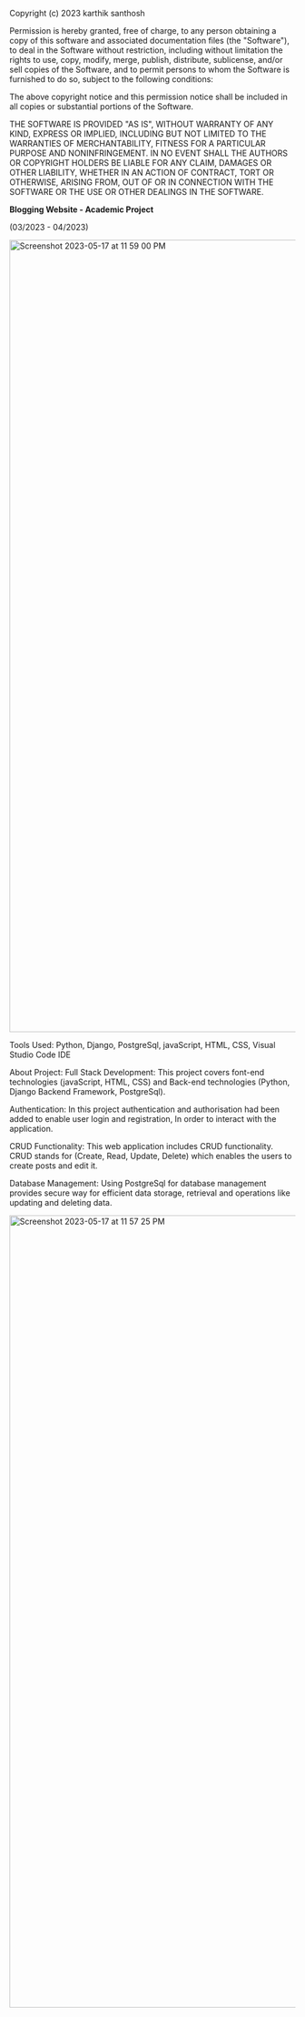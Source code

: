 Copyright (c) 2023 karthik santhosh

Permission is hereby granted, free of charge, to any person obtaining a copy
of this software and associated documentation files (the "Software"), to deal
in the Software without restriction, including without limitation the rights
to use, copy, modify, merge, publish, distribute, sublicense, and/or sell
copies of the Software, and to permit persons to whom the Software is
furnished to do so, subject to the following conditions:

The above copyright notice and this permission notice shall be included in all
copies or substantial portions of the Software.

THE SOFTWARE IS PROVIDED "AS IS", WITHOUT WARRANTY OF ANY KIND, EXPRESS OR
IMPLIED, INCLUDING BUT NOT LIMITED TO THE WARRANTIES OF MERCHANTABILITY,
FITNESS FOR A PARTICULAR PURPOSE AND NONINFRINGEMENT. IN NO EVENT SHALL THE
AUTHORS OR COPYRIGHT HOLDERS BE LIABLE FOR ANY CLAIM, DAMAGES OR OTHER
LIABILITY, WHETHER IN AN ACTION OF CONTRACT, TORT OR OTHERWISE, ARISING FROM,
OUT OF OR IN CONNECTION WITH THE SOFTWARE OR THE USE OR OTHER DEALINGS IN THE
SOFTWARE.


**Blogging Website  - Academic Project**

(03/2023 - 04/2023)

<img width="1392" alt="Screenshot 2023-05-17 at 11 59 00 PM" src="https://github.com/karthikio/blog-2023/assets/85231215/115d5ac9-1589-4bf8-a270-0d09e4f3a3f5">


Tools Used:
Python, Django, PostgreSql, javaScript, HTML, CSS, Visual Studio Code IDE

About Project:
Full Stack Development: 
This project covers font-end technologies (javaScript, HTML, CSS) and Back-end technologies (Python, Django Backend Framework, PostgreSql).

Authentication: 
In this project authentication and authorisation  had been added to enable user login and registration, In order to interact with the application.

CRUD Functionality: 
This web application includes CRUD functionality. CRUD stands for (Create, Read, Update, Delete) which enables the users to create posts and edit it.

Database Management: 
Using PostgreSql for database management provides secure way for efficient data storage, retrieval and operations like updating and deleting data.



<img width="1392" alt="Screenshot 2023-05-17 at 11 57 25 PM" src="https://github.com/karthikio/blog-2023/assets/85231215/50ef5833-8096-42b9-8a3e-84af3244a633">
